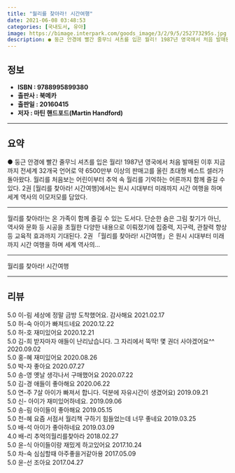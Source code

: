 ```yaml
---
title: "월리를 찾아라! 시간여행"
date: 2021-06-08 03:48:53
categories: [국내도서, 유아]
image: https://bimage.interpark.com/goods_image/3/2/9/5/252773295s.jpg
description: ● 둥근 안경에 빨간 줄무늬 셔츠를 입은 월리! 1987년 영국에서 처음 발매된 이후 지금까지 전세계 32개국 언어로 약 6500만부 이상의 판매고를 올린 초대형 베스트 셀러가 돌아왔다. 월리를 처음보는 어린이부터 추억 속 월리를 기억하는 어른까지 함께 즐길 수 있다. 2권 [월리를
---
```


## **정보**

- **ISBN : 9788995899380**
- **출판사 : 북메카**
- **출판일 : 20160415**
- **저자 : 마틴 핸드포드(Martin Handford)**

------



## **요약**

●  둥근 안경에 빨간 줄무늬 셔츠를 입은 월리! 1987년 영국에서 처음 발매된 이후 지금까지 전세계 32개국 언어로 약 6500만부 이상의 판매고를 올린 초대형 베스트 셀러가 돌아왔다. 월리를 처음보는 어린이부터 추억 속 월리를 기억하는 어른까지 함께 즐길 수 있다. 2권 [월리를 찾아라! 시간여행]에서는 원시 시대부터 미래까지 시간 여행을 하며 세계 역사의 이모저모를 담았다.

------

월리를 찾아라!는 온 가족이 함께 즐길 수 있는 도서다. 단순한 숨은 그림 찾기가 아닌, 역사와 문화 등 시공을 초월한 다양한 내용으로 이뤄졌기에 집중력, 지구력, 관찰력 향상 등 교육적 효과까지 기대된다. 2권 「월리를 찾아라! 시간여행」은 원시 시대부터 미래까지 시간 여행을 하며 세계 역사의... 

------


월리를 찾아라! 시간여행 

------


## **리뷰** 

5.0 이-림 세상에 정말 금방 도착했어요. 감사해요 2021.02.17 <br/>5.0 허-숙 아이가 빠져드네요 2020.12.22 <br/>5.0 허-호 재미있어요 2020.12.21 <br/>5.0 김-희 받자마자 애들이 난리났습니다. 그 자리에서 뚝딱! 몇 권더 사야겠어요^^  2020.09.02 <br/>5.0 홍-혜 재미있어요 2020.08.26 <br/>5.0 박-자 좋아요 2020.07.27 <br/>5.0 송-영 옛날 생각나서 구매했어요 2020.07.22 <br/>5.0 김-경 애들이 좋아해요 2020.06.22 <br/>5.0 연-주 7살 아이가 빠져서 합니다. 덕분에 자유시간이 생겼어요) 2019.09.21 <br/>5.0 신- 아이가 재미있어하네요.  2019.09.06 <br/>5.0 송-림 아이들이 좋아해요 2019.05.15 <br/>5.0 천-혜 요즘 서점서 월리책 구하기 힘들었는데 너무 좋네요 2019.03.25 <br/>5.0 배-석 아이가 좋아하네요 2019.03.09 <br/>4.0 배-리 추억의월리를찾아라 2018.02.27 <br/>5.0 윤-식 아이들이랑 재밌게 하고있어요 2017.10.24 <br/>5.0 차-숙 심심할때 아주좋을거같아용 2017.05.09 <br/>5.0 윤-선 조아요 2017.04.27 <br/>